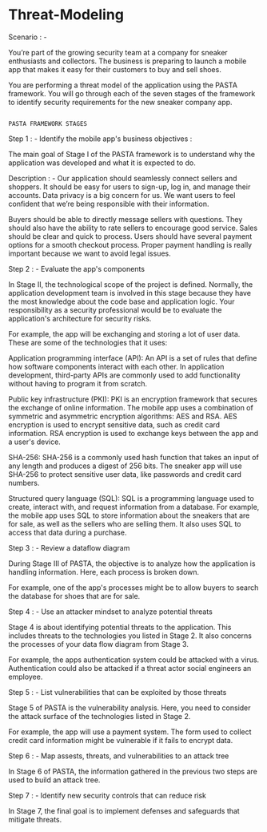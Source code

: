# Threat-Modeling


Scenario : -

You’re part of the growing security team at a company for sneaker enthusiasts and collectors. The business is preparing to launch a mobile app that makes it easy for their customers to buy and sell shoes. 

You are performing a threat model of the application using the PASTA framework. You will go through each of the seven stages of the framework to identify security requirements for the new sneaker company app.


                                                                        PASTA FRAMEWORK STAGES


Step 1 : - Identify the mobile app's business objectives :

The main goal of Stage I of the PASTA framework is to understand why the application was developed and what it is expected to do.

Description : -  Our application should seamlessly connect sellers and shoppers. It should be easy for users to sign-up, log in, and manage their accounts. Data privacy is a big concern for us. We want users to feel confident that we’re being responsible with their information.

Buyers should be able to directly message sellers with questions. They should also have the ability to rate sellers to encourage good service. Sales should be clear and quick to process. Users should have several payment options for a smooth checkout process. Proper payment handling is really important because we want to avoid legal issues.


Step 2 : - Evaluate the app's components

In Stage II, the technological scope of the project is defined. Normally, the application development team is involved in this stage because they have the most knowledge about the code base and application logic. Your responsibility as a security professional would be to evaluate the application's architecture for security risks.

For example, the app will be exchanging and storing a lot of user data. These are some of the technologies that it uses:

Application programming interface (API): An API is a set of rules that define how software components interact with each other. In application development, third-party APIs are commonly used to add functionality without having to program it from scratch.

Public key infrastructure (PKI): PKI is an encryption framework that secures the exchange of online information. The mobile app uses a combination of symmetric and asymmetric encryption algorithms: AES and RSA. AES encryption is used to encrypt sensitive data, such as credit card information. RSA encryption is used to exchange keys between the app and a user's device.

SHA-256: SHA-256 is a commonly used hash function that takes an input of any length and produces a digest of 256 bits. The sneaker app will use SHA-256 to protect sensitive user data, like passwords and credit card numbers.

Structured query language (SQL): SQL is a programming language used to create, interact with, and request information from a database. For example, the mobile app uses SQL to store information about the sneakers that are for sale, as well as the sellers who are selling them. It also  uses SQL to access that data during a purchase.



Step 3 : - Review a dataflow diagram

During Stage III of PASTA, the objective is to analyze how the application is handling information. Here, each process is broken down.

For example, one of the app's processes might be to allow buyers to search the database for shoes that are for sale. 


Step 4 : - Use an attacker mindset to analyze potential threats

Stage 4 is about identifying potential threats to the application. This includes threats to the technologies you listed in Stage 2. It also concerns the processes of your data flow diagram from Stage 3.

For example, the apps authentication system could be attacked with a virus. Authentication could also be attacked if a threat actor social engineers an employee.


Step 5 : -   List vulnerabilities that can be exploited by those threats 

Stage 5 of PASTA is the vulnerability analysis. Here, you need to consider the attack surface of the technologies listed in Stage 2.

For example, the app will use a payment system. The form used to collect credit card information might be vulnerable if it fails to encrypt data.


Step 6 : - Map assests, threats, and vulnerabilities to an attack tree

In Stage 6 of PASTA, the information gathered in the previous two steps are used to build an attack tree.

Step 7 : - Identify new security controls that can reduce risk

 In Stage 7, the final goal is to implement defenses and safeguards that mitigate threats.

